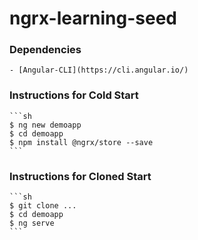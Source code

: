 # ngrx-learning-seed

### Dependencies
    - [Angular-CLI](https://cli.angular.io/)
    
### Instructions for Cold Start 
    ```sh
    $ ng new demoapp
    $ cd demoapp
    $ npm install @ngrx/store --save 
    ```
### Instructions for Cloned Start
    ```sh
    $ git clone ...
    $ cd demoapp
    $ ng serve
    ```
